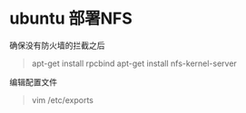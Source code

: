 # ubuntu 部署NFS
确保没有防火墙的拦截之后
> apt-get install rpcbind
  apt-get install nfs-kernel-server

编辑配置文件 
>vim /etc/exports
